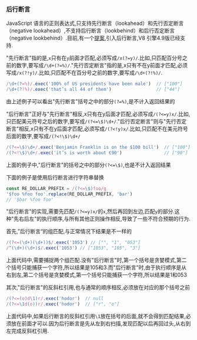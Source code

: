 ### 后行断言
JavaScript 语言的正则表达式,只支持先行断言（lookahead）和先行否定断言（negative lookahead）,不支持后行断言（lookbehind）和后行否定断言（negative lookbehind）.目前,有一个[提案](https://github.com/goyakin/es-regexp-lookbehind),引入后行断言,V8 引擎4.9版已经支持.

"先行断言"指的是,`x`只有在`y`前面才匹配,必须写成`/x(?=y)/`.比如,只匹配百分号之前的数字,要写成`/\d+(?=%)/`."先行否定断言"指的是,x只有不在y前面才匹配,必须写成`/x(?!y)/`.比如,只匹配不在百分号之前的数字,要写成`/\d+(?!%)/`.

```javascript
/\d+(?=%)/.exec('100% of US presidents have been male')  // ["100"]
/\d+(?!%)/.exec('that’s all 44 of them')                 // ["44"]
```

由上述例子可以看出"先行断言"括号之中的部分`(?=%)`,是不计入返回结果的

"后行断言"正好与"先行断言"相反,x只有在y后面才匹配,必须写成`/(?<=y)x/`.比如,只匹配美元符号之后的数字,要写成`/(?<=\$)\d+/`."后行否定断言"则与"先行否定断言"相反,x只有不在y后面才匹配,必须写成`/(?<!y)x/`.比如,只匹配不在美元符号后面的数字,要写成`/(?<!\$)\d+/`

```javascript
/(?<=\$)\d+/.exec('Benjamin Franklin is on the $100 bill')  // ["100"]
/(?<!\$)\d+/.exec('it’s is worth about €90')                // ["90"]
```

上面的例子中,"后行断言"的括号之中的部分`(?<=\$)`,也是不计入返回结果

下面的例子是使用后行断言进行字符串替换

```javascript
const RE_DOLLAR_PREFIX = /(?<=\$)foo/g
'$foo %foo foo'.replace(RE_DOLLAR_PREFIX, 'bar')
// '$bar %foo foo'
```

"后行断言"的实现,需要先匹配`/(?<=y)x/`的`x`,然后再回到左边,匹配`y`的部分.这种"先右后左"的执行顺序,与所有其他正则操作相反,导致了一些不符合预期的行为.

首先,”后行断言“的组匹配,与正常情况下结果是不一样的

```javascript
/(?<=(\d+)(\d+))$/.exec('1053') // ["", "1", "053"]
/^(\d+)(\d+)$/.exec('1053') // ["1053", "105", "3"]
```

上面代码中,需要捕捉两个组匹配.没有"后行断言"时,第一个括号是贪婪模式,第二个括号只能捕获一个字符,所以结果是105和3.而"后行断言"时,由于执行顺序是从右到左,第二个括号是贪婪模式,第一个括号只能捕获一个字符,所以结果是1和053

其次,"后行断言"的反斜杠引用,也与通常的顺序相反,必须放在对应的那个括号之前

```javascript
/(?<=(o)d\1)r/.exec('hodor')  // null
/(?<=\1d(o))r/.exec('hodor')  // ["r", "o"]
```

上面代码中,如果后行断言的反斜杠引用`\1`放在括号的后面,就不会得到匹配结果,必须放在前面才可以.因为后行断言是先从左到右扫描,发现匹配以后再回过头,从右到左完成反斜杠引用.
